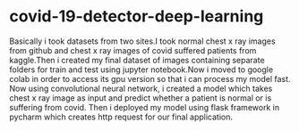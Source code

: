 # covid-19-detector-deep-learning
Basically i took datasets from two sites.I took normal chest x ray images from github and chest x ray images of covid suffered patients from kaggle.Then i created my final dataset of images containing separate folders for train and test using jupyter notebook.Now i moved to google colab in order to access its gpu version so that i can process my model fast.
Now using convolutional neural network, i created a model which takes chest x ray image as input and predict whether a patient is normal or is suffering from covid.
Then i deployed my model using flask framework in pycharm which creates http request for our final application.
